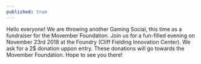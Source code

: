 ```yaml
---
published: true
---
```

Hello everyone! We are throwing another Gaming Social, this time as a fundraiser for the Movember Foundation. Join us for a fun-filled evening on November 23rd 2018 at the Foundry (Cliff Fielding Innovation Center). We ask for a 2$ donation uppon entry. These donations will go towards the Movember Foundation. Hope to see you there!
